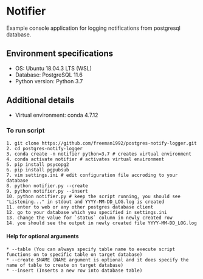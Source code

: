# Notifier
Example console application for logging notifications from postgresql database.

## Environment specifications
   * OS: Ubuntu 18.04.3 LTS (WSL)
   * Database: PostgreSQL 11.6
   * Python version: Python 3.7

## Additional details
   * Virtual environment: conda 4.7.12

### To run script
    1. git clone https://github.com/freeman1992/postgres-notify-logger.git
    2. cd postgres-notify-logger
    3. conda create -n notifier python=3.7 # creates virtual environment 
    4. conda activate notifier # activates virtual environment
    5. pip install psycopg2
    6. pip install pgpubsub
    7. vim settings.ini # edit configuration file accroding to your database
    8. python notifier.py --create
    9. python notifier.py --insert
    10. python notifier.py # keep the script running, you should see "Listening..." in stdout and YYYY-MM-DD_LOG.log is created
    11. enter to web or any other postgres database client
    12. go to your database which you specified in settings.ini
    13. change the value for `status` column in newly created row
    14. you should see the output in newly created file YYYY-MM-DD_LOG.log


#### Help for optional arguments
    * --table (You can always specify table name to execute script functions on to specific table on target database)
    * --create $NAME (NAME argument is optional and it does specify the name of table to create on target database)
    * --insert (Inserts a new row into database table)

